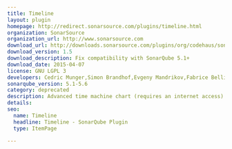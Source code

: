 ```yaml
---
title: Timeline
layout: plugin
homepage: http://redirect.sonarsource.com/plugins/timeline.html
organization: SonarSource
organization_url: http://www.sonarsource.com
download_url: http://downloads.sonarsource.com/plugins/org/codehaus/sonar-plugins/sonar-timeline-plugin/1.5/sonar-timeline-plugin-1.5.jar
download_version: 1.5
download_description: Fix compatibility with SonarQube 5.1+
download_date: 2015-04-07
license: GNU LGPL 3
developers: Cedric Munger,Simon Brandhof,Evgeny Mandrikov,Fabrice Bellingard,Jean-Baptiste Lièvremont
sonarqube_version: 5.1-5.6
category: deprecated
description: Advanced time machine chart (requires an internet access).
details: 
seo: 
  name: Timeline
  headline: Timeline - SonarQube Plugin
  type: ItemPage

---
```

